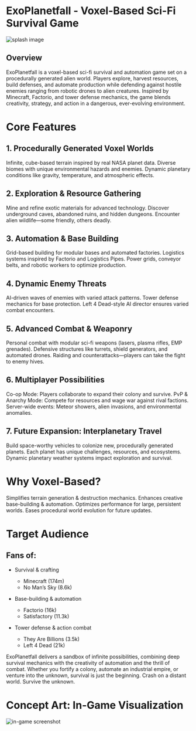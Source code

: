 # ExoPlanetfall - Voxel-Based Sci-Fi Survival Game

![splash image](https://i.postimg.cc/yN45LNVF/splash.png)

## Overview

ExoPlanetfall is a voxel-based sci-fi survival and automation game set on a procedurally generated alien world. Players explore, harvest resources, build defenses, and automate production while defending against hostile enemies ranging from robotic drones to alien creatures. Inspired by Minecraft, Factorio, and tower defense mechanics, the game blends creativity, strategy, and action in a dangerous, ever-evolving environment.

# Core Features

## 1. Procedurally Generated Voxel Worlds

Infinite, cube-based terrain inspired by real NASA planet data.
Diverse biomes with unique environmental hazards and enemies.
Dynamic planetary conditions like gravity, temperature, and atmospheric effects.

## 2. Exploration & Resource Gathering

Mine and refine exotic materials for advanced technology.
Discover underground caves, abandoned ruins, and hidden dungeons.
Encounter alien wildlife—some friendly, others deadly.

## 3. Automation & Base Building

Grid-based building for modular bases and automated factories.
Logistics systems inspired by Factorio and Logistics Pipes.
Power grids, conveyor belts, and robotic workers to optimize production.

## 4. Dynamic Enemy Threats

AI-driven waves of enemies with varied attack patterns.
Tower defense mechanics for base protection.
Left 4 Dead-style AI director ensures varied combat encounters.

## 5. Advanced Combat & Weaponry

Personal combat with modular sci-fi weapons (lasers, plasma rifles, EMP grenades).
Defensive structures like turrets, shield generators, and automated drones.
Raiding and counterattacks—players can take the fight to enemy hives.

## 6. Multiplayer Possibilities

Co-op Mode: Players collaborate to expand their colony and survive.
PvP & Anarchy Mode: Compete for resources and wage war against rival factions.
Server-wide events: Meteor showers, alien invasions, and environmental anomalies.

## 7. Future Expansion: Interplanetary Travel

Build space-worthy vehicles to colonize new, procedurally generated planets.
Each planet has unique challenges, resources, and ecosystems.
Dynamic planetary weather systems impact exploration and survival.

# Why Voxel-Based?

Simplifies terrain generation & destruction mechanics.
Enhances creative base-building & automation.
Optimizes performance for large, persistent worlds.
Eases procedural world evolution for future updates.

# Target Audience
## Fans of:
- Survival & crafting
  - Minecraft (174m)
  - No Man’s Sky (8.6k)

- Base-building & automation
  - Factorio (16k)
  - Satisfactory (11.3k)

- Tower defense & action combat
  - They Are Billions (3.5k)
  - Left 4 Dead (21k)

ExoPlanetfall delivers a sandbox of infinite possibilities, combining deep survival mechanics with the creativity of automation and the thrill of combat. Whether you fortify a colony, automate an industrial empire, or venture into the unknown, survival is just the beginning. Crash on a distant world. Survive the unknown.

# Concept Art: In-Game Visualization

![in-game screenshot](https://i.postimg.cc/7ZTd1zyH/in-game.png)
